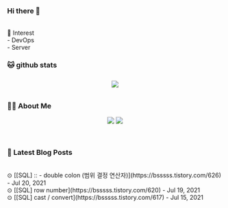 
### Hi there 👋
<br>
📖   Interest   <br>
     - DevOps   <br>
     - Server  

###  🐱 github stats  

<div id="main" align="center">
    <img src="https://github-readme-stats.vercel.app/api?username=qpyu66&hide=stars,contribs&count_private=true&show_icons=true"
        style="height: auto; margin-left: 20px; margin-right: 20px; padding: 10px;"/>
</div>

###  💁‍♀️ About Me  
<p align="center">
    <a href="https://bsssss.tistory.com/"><img src="https://img.shields.io/badge/Blog-FF5722?style=flat-square&logo=Blogger&logoColor=white"/></a>
    <a href="mailto:qpyu66@gmail.com"><img src="https://img.shields.io/badge/Gmail-d14836?style=flat-square&logo=Gmail&logoColor=white&link=qpyu66@gmail.com"/></a>
</p>

<br>

### 📕 Latest Blog Posts   
<br>
⊙ [[SQL] :: - double colon (범위 결정 연산자)](https://bsssss.tistory.com/626) - Jul 20, 2021<br>
⊙ [[SQL] row number](https://bsssss.tistory.com/620) - Jul 19, 2021<br>
⊙ [[SQL] cast / convert](https://bsssss.tistory.com/617) - Jul 15, 2021<br>
